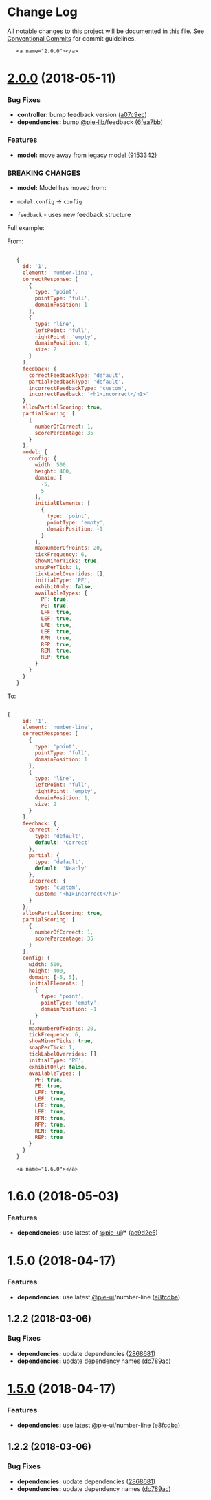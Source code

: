 # Change Log

All notable changes to this project will be documented in this file.
See [Conventional Commits](https://conventionalcommits.org) for commit guidelines.

       <a name="2.0.0"></a>
# [2.0.0](https://github.com/pie-framework/pie-elements/compare/@pie-element/number-line@1.6.0...@pie-element/number-line@2.0.0) (2018-05-11)


### Bug Fixes

* **controller:** bump feedback version ([a07c9ec](https://github.com/pie-framework/pie-elements/commit/a07c9ec))
* **dependencies:** bump [@pie-lib](https://github.com/pie-lib)/feedback ([6fea7bb](https://github.com/pie-framework/pie-elements/commit/6fea7bb))


### Features

* **model:** move away from legacy model ([9153342](https://github.com/pie-framework/pie-elements/commit/9153342))


### BREAKING CHANGES

* **model:** Model has moved from:

* `model.config` -> `config`
* `feedback` - uses new feedback structure

Full example:

From:

```javascript

   {
     id: '1',
     element: 'number-line',
     correctResponse: [
       {
         type: 'point',
         pointType: 'full',
         domainPosition: 1
       },
       {
         type: 'line',
         leftPoint: 'full',
         rightPoint: 'empty',
         domainPosition: 1,
         size: 2
       }
     ],
     feedback: {
       correctFeedbackType: 'default',
       partialFeedbackType: 'default',
       incorrectFeedbackType: 'custom',
       incorrectFeedback: '<h1>incorrect</h1>'
     },
     allowPartialScoring: true,
     partialScoring: [
       {
         numberOfCorrect: 1,
         scorePercentage: 35
       }
     ],
     model: {
       config: {
         width: 500,
         height: 400,
         domain: [
           -5,
           5
         ],
         initialElements: [
           {
             type: 'point',
             pointType: 'empty',
             domainPosition: -1
           }
         ],
         maxNumberOfPoints: 20,
         tickFrequency: 6,
         showMinorTicks: true,
         snapPerTick: 1,
         tickLabelOverrides: [],
         initialType: 'PF',
         exhibitOnly: false,
         availableTypes: {
           PF: true,
           PE: true,
           LFF: true,
           LEF: true,
           LFE: true,
           LEE: true,
           RFN: true,
           RFP: true,
           REN: true,
           REP: true
         }
       }
     }
   }

```

To:

```javascript

{
     id: '1',
     element: 'number-line',
     correctResponse: [
       {
         type: 'point',
         pointType: 'full',
         domainPosition: 1
       },
       {
         type: 'line',
         leftPoint: 'full',
         rightPoint: 'empty',
         domainPosition: 1,
         size: 2
       }
     ],
     feedback: {
       correct: {
         type: 'default',
         default: 'Correct'
       },
       partial: {
         type: 'default',
         default: 'Nearly'
       },
       incorrect: {
         type: 'custom',
         custom: '<h1>Incorrect</h1>'
       }
     },
     allowPartialScoring: true,
     partialScoring: [
       {
         numberOfCorrect: 1,
         scorePercentage: 35
       }
     ],
     config: {
       width: 500,
       height: 400,
       domain: [-5, 5],
       initialElements: [
         {
           type: 'point',
           pointType: 'empty',
           domainPosition: -1
         }
       ],
       maxNumberOfPoints: 20,
       tickFrequency: 6,
       showMinorTicks: true,
       snapPerTick: 1,
       tickLabelOverrides: [],
       initialType: 'PF',
       exhibitOnly: false,
       availableTypes: {
         PF: true,
         PE: true,
         LFF: true,
         LEF: true,
         LFE: true,
         LEE: true,
         RFN: true,
         RFP: true,
         REN: true,
         REP: true
       }
     }
   }

```




       <a name="1.6.0"></a>
# 1.6.0 (2018-05-03)


### Features

* **dependencies:** use latest of [@pie-ui](https://github.com/pie-ui)/* ([ac9d2e5](https://github.com/pie-framework/pie-elements/commit/ac9d2e5))



<a name="1.5.0"></a>
# 1.5.0 (2018-04-17)


### Features

* **dependencies:** use latest [@pie-ui](https://github.com/pie-ui)/number-line ([e8fcdba](https://github.com/pie-framework/pie-elements/commit/e8fcdba))



<a name="1.2.2"></a>
## 1.2.2 (2018-03-06)


### Bug Fixes

* **dependencies:** update dependencies ([2868681](https://github.com/pie-framework/pie-elements/commit/2868681))
* **dependencies:** update dependency names ([dc789ac](https://github.com/pie-framework/pie-elements/commit/dc789ac))




<a name="1.5.0"></a>
# [1.5.0](https://github.com/pie-framework/pie-elements/compare/v1.4.1...v1.5.0) (2018-04-17)


### Features

* **dependencies:** use latest [@pie-ui](https://github.com/pie-ui)/number-line ([e8fcdba](https://github.com/pie-framework/pie-elements/commit/e8fcdba))




<a name="1.2.2"></a>
## 1.2.2 (2018-03-06)


### Bug Fixes

* **dependencies:** update dependencies ([2868681](https://github.com/pie-framework/pie-elements/commit/2868681))
* **dependencies:** update dependency names ([dc789ac](https://github.com/pie-framework/pie-elements/commit/dc789ac))
